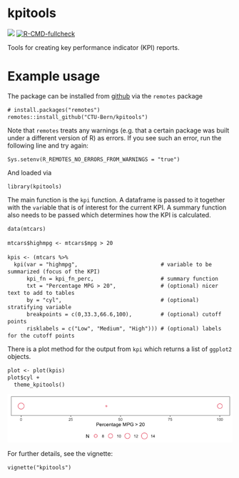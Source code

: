 <!-- README.md is generated from README.Rmd. Please edit that file -->

kpitools
========

[![](https://img.shields.io/badge/dev%20version-0.0.1.9000-blue.svg)](https://github.com/CTU-Bern/kpitools)
[![R-CMD-fullcheck](https://github.com/CTU-Bern/kpitools/actions/workflows/R-CMD-full.yaml/badge.svg)](https://github.com/CTU-Bern/kpitools/actions/workflows/R-CMD-full.yaml)

Tools for creating key performance indicator (KPI) reports.

Example usage
=============

The package can be installed from
[github](https://github.com/CTU-Bern/kpitools) via the `remotes` package

    # install.packages("remotes")
    remotes::install_github("CTU-Bern/kpitools")

Note that `remotes` treats any warnings (e.g. that a certain package was
built under a different version of R) as errors. If you see such an
error, run the following line and try again:

    Sys.setenv(R_REMOTES_NO_ERRORS_FROM_WARNINGS = "true")

And loaded via

    library(kpitools)

The main function is the `kpi` function. A dataframe is passed to it
together with the `var`iable that is of interest for the current KPI. A
summary function also needs to be passed which determines how the KPI is
calculated.

    data(mtcars)

    mtcars$highmpg <- mtcars$mpg > 20

    kpis <- (mtcars %>%
      kpi(var = "highmpg",                          # variable to be summarized (focus of the KPI)  
          kpi_fn = kpi_fn_perc,                     # summary function   
          txt = "Percentage MPG > 20",              # (optional) nicer text to add to tables 
          by = "cyl",                               # (optional) stratifying variable 
          breakpoints = c(0,33.3,66.6,100),         # (optional) cutoff points 
          risklabels = c("Low", "Medium", "High"))) # (optional) labels for the cutoff points

There is a plot method for the output from `kpi` which returns a list of
`ggplot2` objects.

    plot <- plot(kpis)
    plot$cyl +
      theme_kpitools()

![](man/figures/README-unnamed-chunk-4-1.png)

For further details, see the vignette:

    vignette("kpitools")
